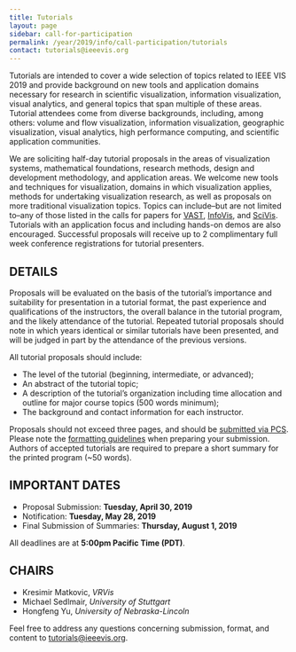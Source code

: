 ```yaml
---
title: Tutorials
layout: page
sidebar: call-for-participation
permalink: /year/2019/info/call-participation/tutorials
contact: tutorials@ieeevis.org
---
```


Tutorials are intended to cover a wide selection of topics related to IEEE VIS 2019 and provide background on new tools and application domains necessary for research in scientific visualization, information visualization, visual analytics, and general topics that span multiple of these areas. Tutorial attendees come from diverse backgrounds, including, among others: volume and flow visualization, information visualization, geographic visualization, visual analytics, high performance computing, and scientific application communities.

We are soliciting half-day tutorial proposals in the areas of visualization systems, mathematical foundations, research methods, design and development methodology, and application areas. We welcome new tools and techniques for visualization, domains in which visualization applies, methods for undertaking visualization research, as well as proposals on more traditional visualization topics. Topics can include–but are not limited to–any of those listed in the calls for papers for
[VAST](/year/2019/info/call-participation/vast-paper-types), 
[InfoVis](/year/2019/info/call-participation/infovis-paper-types), and 
[SciVis](/year/2019/info/call-participation/scivis-paper-types).
Tutorials with an application focus and including hands-on demos are also encouraged. Successful proposals will receive up to 2 complimentary full week conference registrations for tutorial presenters.

## DETAILS

Proposals will be evaluated on the basis of the tutorial’s importance and suitability for presentation in a tutorial format, the past experience and qualifications of the instructors, the overall balance in the tutorial program, and the likely attendance of the tutorial. Repeated tutorial proposals should note in which years identical or similar tutorials have been presented, and will be judged in part by the attendance of the previous versions.

All tutorial proposals should include:

* The level of the tutorial (beginning, intermediate, or advanced);
* An abstract of the tutorial topic;
* A description of the tutorial’s organization including time allocation and outline for major course topics (500 words minimum);
* The background and contact information for each instructor.

Proposals should not exceed three pages, and should be [submitted via PCS](http://new.precisionconference.com/vgtc/). Please note the [formatting guidelines](http://junctionpublishing.org/vgtc/Tasks/camera.html) when preparing your submission. Authors of accepted tutorials are required to prepare a short summary for the printed program (~50 words).

## IMPORTANT DATES
* Proposal Submission: **Tuesday, April 30, 2019**
* Notification: **Tuesday, May 28, 2019**
* Final Submission of Summaries: **Thursday, August 1, 2019**

All deadlines are at **5:00pm Pacific Time (PDT)**.

## CHAIRS

* Kresimir Matkovic, *VRVis*
* Michael Sedlmair, *University of Stuttgart*
* Hongfeng Yu, *University of Nebraska-Lincoln*

Feel free to address any questions concerning submission, format, and content to [tutorials@ieeevis.org](mailto:tutorials@ieeevis.org).
